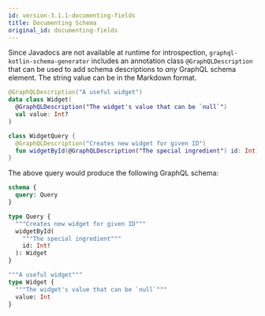 ```yaml
---
id: version-3.1.1-documenting-fields
title: Documenting Schema
original_id: documenting-fields
---
```


Since Javadocs are not available at runtime for introspection, `graphql-kotlin-schema-generator` includes an annotation
class `@GraphQLDescription` that can be used to add schema descriptions to *any* GraphQL schema element. The string value can be in the Markdown format.

```kotlin
@GraphQLDescription("A useful widget")
data class Widget(
  @GraphQLDescription("The widget's value that can be `null`")
  val value: Int?
)

class WidgetQuery {
  @GraphQLDescription("Creates new widget for given ID")
  fun widgetById(@GraphQLDescription("The special ingredient") id: Int): Widget? = Widget(id)
}
```

The above query would produce the following GraphQL schema:

```graphql
schema {
  query: Query
}

type Query {
  """Creates new widget for given ID"""
  widgetById(
    """The special ingredient"""
    id: Int!
  ): Widget
}

"""A useful widget"""
type Widget {
  """The widget's value that can be `null`"""
  value: Int
}
```
